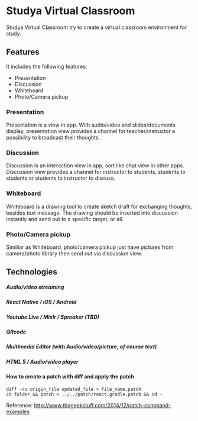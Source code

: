 # Studya Virtual Classroom
Studya Virtual Classroom try to create a virtual classroom environment for study. 

## Features
It includes the following features:
 - Presentation
 - Discussion
 - Whiteboard
 - Photo/Camera pickup

### Presentation
Presentation is a view in app. With audio/video and slides/documents display, presentation view provides a channel for teacher/instructor a possibility to broadcast their thoughts.

### Discussion
Discussion is an interaction view in app, sort like chat view in other apps. Discussion view provides a channel for instructor to students, students to students or students to instructor to discuss.

### Whiteboard
Whiteboard is a drawing tool to create sketch draft for exchanging thoughts, besides text message. The drawing should be inserted into discussion instantly and send out to a specific target, or all.

### Photo/Camera pickup
Similiar as Whiteboard, photo/camera pickup just have pictures from camera/photo library then send out via discussion view.


## Technologies
##### Audio/video streaming
##### React Native / iOS / Android
##### Youtube Live / Mixlr / Spreaker (TBD)
##### QRcode
##### Multimedia Editor (with Audio/video/picture, of course text)
##### HTML 5 / Audio/video player




#### How to create a patch with diff and apply the patch
```
diff -ru origin_file updated_file > file_name.patch
cd folder && patch < ../../patch/react.gradle.patch && cd -
```
Reference:
http://www.thegeekstuff.com/2014/12/patch-command-examples
